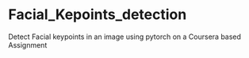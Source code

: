# Facial_Kepoints_detection
Detect Facial keypoints in an image using pytorch on a Coursera based Assignment
